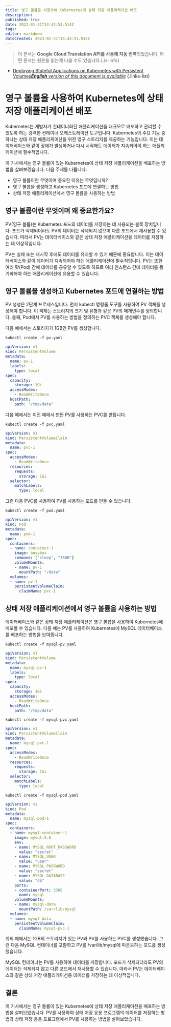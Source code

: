 ```yaml
---
title: 영구 볼륨을 사용하여 Kubernetes에 상태 저장 애플리케이션 배포
description: 
published: true
date: 2023-01-31T14:43:53.514Z
tags: 
editor: markdown
dateCreated: 2023-01-31T14:43:51.913Z
---
```


> 이 문서는 **Google Cloud Translation API를 사용해 자동 번역**되었습니다.
어떤 문서는 원문을 읽는게 나을 수도 있습니다.{.is-info}

- [Deploying Stateful Applications on Kubernetes with Persistent Volumes***English** version of this document is available*](/en/Knowledge-base/Kubernetes/deploying-stateful-applications-on-kubernetes-with-persistent-volumes)
{.links-list}



# 영구 볼륨을 사용하여 Kubernetes에 상태 저장 애플리케이션 배포

Kubernetes는 개발자가 컨테이너화된 애플리케이션을 대규모로 배포하고 관리할 수 있도록 하는 강력한 컨테이너 오케스트레이션 도구입니다. Kubernetes의 주요 기능 중 하나는 상태 저장 애플리케이션을 위한 영구 스토리지를 제공하는 기능입니다. 이는 데이터베이스와 같이 장애가 발생하거나 다시 시작해도 데이터가 지속되어야 하는 애플리케이션에 필수적입니다.

이 기사에서는 영구 볼륨이 있는 Kubernetes에 상태 저장 애플리케이션을 배포하는 방법을 살펴보겠습니다. 다음 주제를 다룹니다.

- 영구 볼륨이란 무엇이며 중요한 이유는 무엇입니까?
- 영구 볼륨을 생성하고 Kubernetes 포드에 연결하는 방법
- 상태 저장 애플리케이션에서 영구 볼륨을 사용하는 방법

## 영구 볼륨이란 무엇이며 왜 중요한가요?

PV(영구 볼륨)는 Kubernetes 포드의 데이터를 저장하는 데 사용되는 블록 장치입니다. 포드가 삭제되더라도 PV의 데이터는 삭제되지 않으며 다른 포드에서 재사용할 수 있습니다. 따라서 PV는 데이터베이스와 같은 상태 저장 애플리케이션용 데이터를 저장하는 데 이상적입니다.

PV는 실패 또는 재시작 후에도 데이터를 유지할 수 있기 때문에 중요합니다. 이는 데이터베이스와 같이 데이터가 지속되어야 하는 애플리케이션에 필수적입니다. PV는 또한 여러 팟(Pod) 간에 데이터를 공유할 수 있도록 하므로 여러 인스턴스 간에 데이터를 동기화해야 하는 애플리케이션에 유용할 수 있습니다.

## 영구 볼륨을 생성하고 Kubernetes 포드에 연결하는 방법

PV 생성은 2단계 프로세스입니다. 먼저 kubectl 명령줄 도구를 사용하여 PV 객체를 생성해야 합니다. 이 객체는 스토리지의 크기 및 유형과 같은 PV의 매개변수를 정의합니다. 둘째, Pod에서 PV를 사용하는 방법을 정의하는 PVC 객체를 생성해야 합니다.

다음 예에서는 스토리지가 1GB인 PV를 생성합니다.

```
kubectl create -f pv.yaml
```

```yaml
apiVersion: v1
kind: PersistentVolume
metadata:
  name: pv-1
  labels:
    type: local
spec:
  capacity:
    storage: 1Gi
  accessModes:
    - ReadWriteOnce
  hostPath:
    path: "/tmp/data"
```

다음 예에서는 이전 예에서 만든 PV를 사용하는 PVC를 만듭니다.

```
kubectl create -f pvc.yaml
```

```yaml
apiVersion: v1
kind: PersistentVolumeClaim
metadata:
  name: pvc-1
spec:
  accessModes:
    - ReadWriteOnce
  resources:
    requests:
      storage: 1Gi
  selector:
    matchLabels:
      type: local
```

그런 다음 PVC를 사용하여 PV를 사용하는 포드를 만들 수 있습니다.

```
kubectl create -f pod.yaml
```

```yaml
apiVersion: v1
kind: Pod
metadata:
  name: pod-1
spec:
  containers:
  - name: container-1
    image: busybox
    command: ["sleep", "3600"]
    volumeMounts:
    - name: pv-1
      mountPath: "/data"
  volumes:
  - name: pv-1
    persistentVolumeClaim:
      claimName: pvc-1
```

## 상태 저장 애플리케이션에서 영구 볼륨을 사용하는 방법

데이터베이스와 같은 상태 저장 애플리케이션은 영구 볼륨을 사용하여 Kubernetes에 배포할 수 있습니다. 다음 예는 PV를 사용하여 Kubernetes에 MySQL 데이터베이스를 배포하는 방법을 보여줍니다.

```
kubectl create -f mysql-pv.yaml
```

```yaml
apiVersion: v1
kind: PersistentVolume
metadata:
  name: mysql-pv-1
  labels:
    type: local
spec:
  capacity:
    storage: 1Gi
  accessModes:
    - ReadWriteOnce
  hostPath:
    path: "/tmp/data"
```

```
kubectl create -f mysql-pvc.yaml
```

```yaml
apiVersion: v1
kind: PersistentVolumeClaim
metadata:
  name: mysql-pvc-1
spec:
  accessModes:
    - ReadWriteOnce
  resources:
    requests:
      storage: 1Gi
  selector:
    matchLabels:
      type: local
```

```
kubectl create -f mysql-pod.yaml
```

```yaml
apiVersion: v1
kind: Pod
metadata:
  name: mysql-pod-1
spec:
  containers:
  - name: mysql-container-1
    image: mysql:5.6
    env:
    - name: MYSQL_ROOT_PASSWORD
      value: "secret"
    - name: MYSQL_USER
      value: "user"
    - name: MYSQL_PASSWORD
      value: "secret"
    - name: MYSQL_DATABASE
      value: "db"
    ports:
    - containerPort: 3306
      name: mysql
    volumeMounts:
    - name: mysql-data
      mountPath: /var/lib/mysql
  volumes:
  - name: mysql-data
    persistentVolumeClaim:
      claimName: mysql-pvc-1
```

위의 예에서는 1GB의 스토리지가 있는 PV와 PV를 사용하는 PVC를 생성했습니다. 그런 다음 MySQL 컨테이너를 포함하고 PV를 /var/lib/mysql에 마운트하는 포드를 생성했습니다.

MySQL 컨테이너는 PV를 사용하여 데이터를 저장합니다. 포드가 삭제되더라도 PV의 데이터는 삭제되지 않고 다른 포드에서 재사용할 수 있습니다. 따라서 PV는 데이터베이스와 같은 상태 저장 애플리케이션용 데이터를 저장하는 데 이상적입니다.

## 결론

이 기사에서는 영구 볼륨이 있는 Kubernetes에 상태 저장 애플리케이션을 배포하는 방법을 살펴보았습니다. PV를 사용하여 상태 저장 응용 프로그램의 데이터를 저장하는 방법과 상태 저장 응용 프로그램에서 PV를 사용하는 방법을 살펴보았습니다.